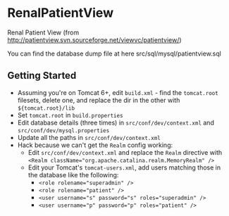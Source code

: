 RenalPatientView
================

Renal Patient View (from http://patientview.svn.sourceforge.net/viewvc/patientview/)

You can find the database dump file at here src/sql/mysql/patientview.sql

Getting Started
---------------


* Assuming you're on Tomcat 6+, edit `build.xml` - find the `tomcat.root` filesets, delete one, and replace the dir in the other with `${tomcat.root}/lib`
* Set `tomcat.root` in `build.properties`
* Edit database details (three times) in `src/conf/dev/context.xml` and `src/conf/dev/mysql.properties`
* Update all the paths in `src/conf/dev/context.xml`
* Hack because we can't get the `Realm` config working:
    * Edit `src/conf/dev/context.xml` and replace the `Realm` directive with `<Realm className="org.apache.catalina.realm.MemoryRealm" />`
    * Edit your Tomcat's `tomcat-users.xml`, add users matching those in the database like the following:
        * `<role rolename="superadmin" />`
        * `<role rolename="patient" />`
        * `<user username="s" password="s" roles="superadmin" />`
        * `<user username="p" password="p" roles="patient" />`
